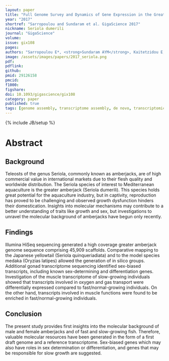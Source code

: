 ```yaml
---
layout: paper
title: "Full Genome Survey and Dynamics of Gene Expression in the Greater Amberjack <em>Seriola dumerili</em>"
year: "2017"
shortref: "Sarropoulou and Sundaram et al. GigaScience 2017"
nickname: Seriola dumerili
journal: "GigaScience"
volume: 
issue: gix108
pages: 
authors: "Sarropoulou E*, <strong>Sundaram AYM</strong>, Kaitetzidou E, Kotoulas G , Gilfillan GD, Papandroulakis N, Mylonas CC, Magoulas A"
image: /assets/images/papers/2017_seriola.png
pdf: 
pdflink: 
github: 
pmid: 29126158
pmcid: 
f1000: 
figshare: 
doi: 10.1093/gigascience/gix108
category: paper
published: true
tags: [genome assembly, transcriptome assembly, de novo, transcriptomics, RNA-seq]
---
```

{% include JB/setup %}

# Abstract 

## Background
Teleosts of the genus Seriola, commonly known as amberjacks, are of high commercial value in international markets due to their flesh quality and worldwide distribution. The Seriola species of interest to Mediterranean aquaculture is the greater amberjack (Seriola dumerili). This species holds great potential for the aquaculture industry, but in captivity, reproduction has proved to be challenging and observed growth dysfunction hinders their domestication. Insights into molecular mechanisms may contribute to a better understanding of traits like growth and sex, but investigations to unravel the molecular background of amberjacks have begun only recently.
## Findings
Illumina HiSeq sequencing generated a high coverage greater amberjack genome sequence comprising 45,909 scaffolds. Comparative mapping to the Japanese yellowtail (Seriola quinqueriadiata) and to the model species medaka (Oryzias latipes) allowed the generation of in silico groups. Additional gonad transcriptome sequencing identified sex-biased transcripts, including known sex-determining and differentiation genes. Investigation of the muscle transcriptome of slow-growing individuals showed that transcripts involved in oxygen and gas transport were differentially expressed compared to fast/normal-growing individuals. On the other hand, transcripts involved in muscle functions were found to be enriched in fast/normal-growing individuals.
## Conclusion
The present study provides first insights into the molecular background of male and female amberjacks and of fast and slow-growing fish. Therefore, valuable molecular resources have been generated in the form of a first draft genome and a reference transcriptome. Sex-biased genes which may also have roles in sex determination or differentiation, and genes that may be responsible for slow growth are suggested.
